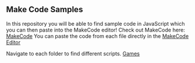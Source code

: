 ## Make Code Samples
In this repository you will be able to find sample code in JavaScript which you can then paste into the MakeCode editor!
Check out MakeCode here: [MakeCode](https://makecode.microbit.org/)
You can paste the code from each file directly in the [MakeCode Editor](https://makecode.microbit.org/#editor)

Navigate to each folder to find different scripts.
[Games](games)
